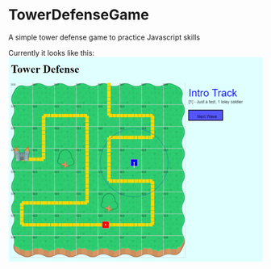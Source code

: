 # TowerDefenseGame
A simple tower defense game to practice Javascript skills

Currently it looks like this:
![Snapshot of Game](https://github.com/rbucinell/tower-defense/blob/master/snapshot.png)